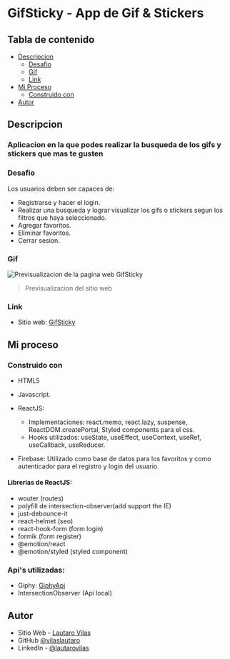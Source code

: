# GifSticky - App de Gif & Stickers

## Tabla de contenido

- [Descripcion](#descripcion)
  - [Desafio](#desafio)
  - [Gif](#Gif)
  - [Link](#link)
- [Mi Proceso](#mi-proceso)
  - [Construido con](#construido-con)
- [Autor](#autor)

## Descripcion

### Aplicacion en la que podes realizar la busqueda de los gifs y stickers que mas te gusten

### Desafio

Los usuarios deben ser capaces de:

- Registrarse y hacer el login.
- Realizar una busqueda y lograr visualizar los gifs o stickers segun los filtros que haya seleccionado.
- Agregar favoritos.
- Eliminar favoritos.
- Cerrar sesion.

### Gif

![Previsualizacion de la pagina web GifSticky](https://res.cloudinary.com/dn7qsxzdf/image/upload/v1651164501/gifsticky/gisticky.gif)

> Previsualizacion del sitio web

### Link

- Sitio web: [GifSticky](https://gifsticky.vercel.app/)

## Mi proceso

### Construido con

- HTML5
- Javascript.
- ReactJS:
  - Implementaciones: react.memo, react.lazy, suspense, ReactDOM.createPortal, Styled components para el css.
  - Hooks utilizados: useState, useEffect, useContext, useRef, useCallback, useReducer.
  
- Firebase: Utilizado como base de datos para los favoritos y como autenticador para el registro y login del usuario.

#### Librerias de ReactJS:

- wouter (routes)
- polyfill de intersection-observer(add support the IE)
- just-debounce-it
- react-helmet (seo)
- react-hook-form (form login)
- formik (form register)
- @emotion/react
- @emotion/styled (styled component)

### Api's utilizadas:
 - Giphy: [GiphyApi](https://developers.giphy.com/branch/master/docs/api/)
 - IntersectionObserver (Api local)
## Autor

- Sitio Web - [Lautaro Vilas](https://lautarovilas.com)
- GitHub [@vilaslautaro](https://github.com/vilaslautaro)
- LinkedIn - [@lautarovilas](https://www.linkedin.com/in/lautarovilas/)
